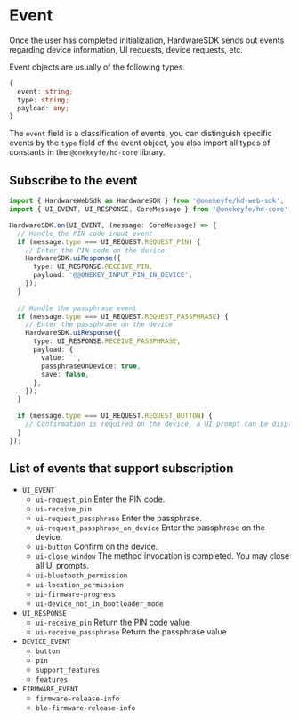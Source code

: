 # Event

Once the user has completed initialization, HardwareSDK sends out events regarding device information, UI requests, device requests, etc.

Event objects are usually of the following types.

```typescript
{
  event: string;
  type: string;
  payload: any;
}
```

The `event` field is a classification of events, you can distinguish specific events by the `type` field of the event object, you also import all types of constants in the `@onekeyfe/hd-core` library.

## Subscribe to the event

```typescript
import { HardwareWebSdk as HardwareSDK } from '@onekeyfe/hd-web-sdk';
import { UI_EVENT, UI_RESPONSE, CoreMessage } from '@onekeyfe/hd-core';

HardwareSDK.on(UI_EVENT, (message: CoreMessage) => {
  // Handle the PIN code input event
  if (message.type === UI_REQUEST.REQUEST_PIN) {
    // Enter the PIN code on the device
    HardwareSDK.uiResponse({
      type: UI_RESPONSE.RECEIVE_PIN,
      payload: '@@ONEKEY_INPUT_PIN_IN_DEVICE',
    });
  }
  
  // Handle the passphrase event
  if (message.type === UI_REQUEST.REQUEST_PASSPHRASE) {
    // Enter the passphrase on the device
    HardwareSDK.uiResponse({
      type: UI_RESPONSE.RECEIVE_PASSPHRASE,
      payload: {
        value: '',
        passphraseOnDevice: true,
        save: false,
      },
    });
  }
  
  if (message.type === UI_REQUEST.REQUEST_BUTTON) {
    // Confirmation is required on the device, a UI prompt can be displayed
  }
});
```

## List of events that support subscription

* `UI_EVENT`
  * `ui-request_pin` Enter the PIN code.
  * `ui-receive_pin`
  * `ui-request_passphrase` Enter the passphrase.
  * `ui-request_passphrase_on_device` Enter the passphrase on the device.
  * `ui-button` Confirm on the device.
  * `ui-close_window` The method invocation is completed. You may close all UI prompts.
  * `ui-bluetooth_permission`
  * `ui-location_permission`
  * `ui-firmware-progress`
  * `ui-device_not_in_bootloader_mode`
* `UI_RESPONSE`
  * `ui-receive_pin` Return the PIN code value
  * `ui-receive_passphrase` Return the passphrase value
* `DEVICE_EVENT`
  * `button`
  * `pin`
  * `support_features`
  * `features`
* `FIRMWARE_EVENT`
  * `firmware-release-info`
  * `ble-firmware-release-info`
